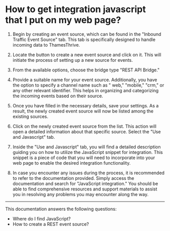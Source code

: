 # How to get integration javascript that I put on my web page? 

1. Begin by creating an event source, which can be found in the "Inbound Traffic Event Source" tab. This tab is
   specifically designed to handle incoming data to ThamesThrive.

2. Locate the button to create a new event source and click on it. This will initiate the process of setting up a new
   source for events.

3. From the available options, choose the bridge type "REST API Bridge."

4. Provide a suitable name for your event source. Additionally, you have the option to specify a channel name such as "
   web," "mobile," "crm," or any other relevant identifier. This helps in organizing and categorizing the incoming
   events based on their source.

5. Once you have filled in the necessary details, save your settings. As a result, the newly created event source will
   now be listed among the existing sources.

6. Click on the newly created event source from the list. This action will open a detailed information about
   that specific source. Select the "Use and Javascript" tab.

7. Inside the "Use and Javascript" tab, you will find a detailed description guiding you on how to utilize the
   JavaScript snippet for integration. This snippet is a piece of code that you will need to incorporate into your web
   page to enable the desired integration functionality.

8. In case you encounter any issues during the process, it is recommended to refer to the documentation provided. Simply
   access the documentation and search for "JavaScript integration." You should be able to find comprehensive resources
   and support materials to assist you in resolving any problems you may encounter along the way.

---
This documentation answers the following questions:

- Where do I find JavaScript?
- How to create a REST event source?

